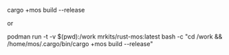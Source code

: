 cargo +mos build --release

or 

podman run -t -v $(pwd):/work mrkits/rust-mos:latest bash -c "cd /work && /home/mos/.cargo/bin/cargo +mos build --release"
